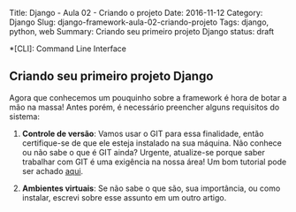 Title: Django - Aula 02 - Criando o projeto
Date: 2016-11-12
Category: Django
Slug: django-framework-aula-02-criando-projeto
Tags: django, python, web
Summary: Criando seu primeiro projeto Django
status: draft

*[CLI]: Command Line Interface

## Criando seu primeiro projeto Django

Agora que conhecemos um pouquinho sobre a framework é hora de botar a mão na massa! Antes porém, é necessário preencher alguns requisitos do sistema:

1. **Controle de versão**: Vamos usar o GIT para essa finalidade, então certifique-se de que ele esteja instalado na sua máquina. Não conhece ou não sabe o que é GIT ainda? Urgente, atualize-se porque saber trabalhar com GIT é uma exigência na nossa área! Um bom tutorial pode ser achado [aqui](https://git-scm.com/book/pt-br/v1/Primeiros-passos-No%C3%A7%C3%B5es-B%C3%A1sicas-de-Git).

2. **Ambientes virtuais**: Se não sabe o que são, sua importância, ou como instalar, escrevi sobre esse assunto em um outro artigo.